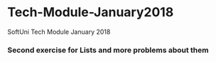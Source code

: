 # Tech-Module-January2018
SoftUni Tech Module January 2018
<h3> Second exercise for Lists and more problems about them</h3>
